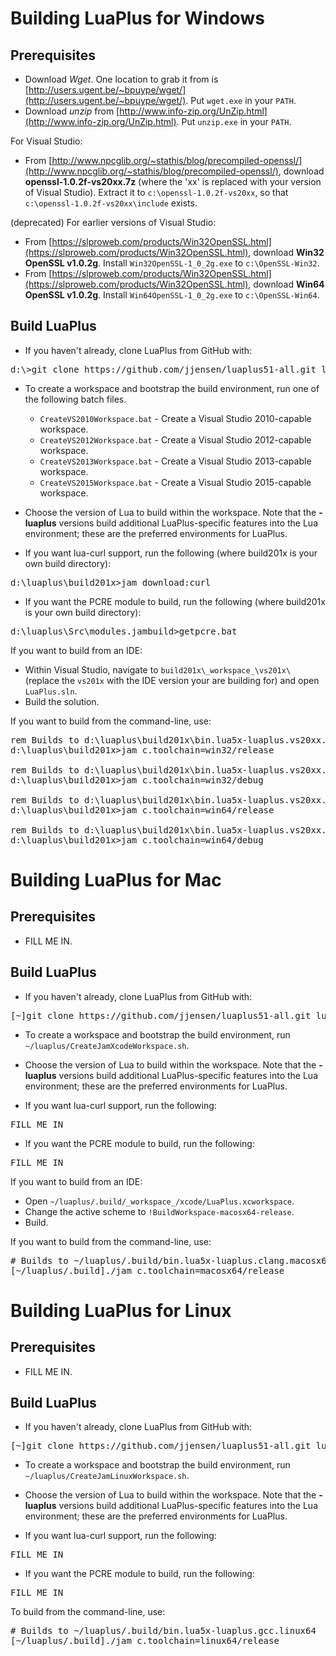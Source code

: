 # Building LuaPlus for Windows

## Prerequisites

* Download _Wget_. One location to grab it from is [http://users.ugent.be/~bpuype/wget/](http://users.ugent.be/~bpuype/wget/). Put `wget.exe` in your `PATH`.
* Download _unzip_ from [http://www.info-zip.org/UnZip.html](http://www.info-zip.org/UnZip.html). Put `unzip.exe` in your `PATH`.

For Visual Studio:

* From [http://www.npcglib.org/~stathis/blog/precompiled-openssl/](http://www.npcglib.org/~stathis/blog/precompiled-openssl/), download **openssl-1.0.2f-vs20xx.7z** (where the 'xx' is replaced with your version of Visual Studio). Extract it to `c:\openssl-1.0.2f-vs20xx`, so that `c:\openssl-1.0.2f-vs20xx\include` exists.

(deprecated) For earlier versions of Visual Studio:

* From [https://slproweb.com/products/Win32OpenSSL.html](https://slproweb.com/products/Win32OpenSSL.html), download **Win32 OpenSSL v1.0.2g**. Install `Win32OpenSSL-1_0_2g.exe` to `c:\OpenSSL-Win32`.
* From [https://slproweb.com/products/Win32OpenSSL.html](https://slproweb.com/products/Win32OpenSSL.html), download **Win64 OpenSSL v1.0.2g**. Install `Win64OpenSSL-1_0_2g.exe` to `c:\OpenSSL-Win64`.

## Build LuaPlus

* If you haven't already, clone LuaPlus from GitHub with:

<pre>
d:\>git clone https://github.com/jjensen/luaplus51-all.git luaplus
</pre>

* To create a workspace and bootstrap the build environment, run one of the following batch files.
	* `CreateVS2010Workspace.bat` - Create a Visual Studio 2010-capable workspace.
	* `CreateVS2012Workspace.bat` - Create a Visual Studio 2012-capable workspace.
	* `CreateVS2013Workspace.bat` - Create a Visual Studio 2013-capable workspace.
	* `CreateVS2015Workspace.bat` - Create a Visual Studio 2015-capable workspace.

* Choose the version of Lua to build within the workspace.  Note that the **-luaplus** versions build additional LuaPlus-specific features into the Lua environment; these are the preferred environments for LuaPlus.

* If you want lua-curl support, run the following (where build201x is your own build directory):

<pre>
d:\luaplus\build201x>jam download:curl
</pre>

* If you want the PCRE module to build, run the following (where build201x is your own build directory):

<pre>
d:\luaplus\Src\modules.jambuild>getpcre.bat
</pre>

If you want to build from an IDE:

* Within Visual Studio, navigate to `build201x\_workspace_\vs201x\` (replace the `vs201x` with the IDE version your are building for) and open `LuaPlus.sln`.
* Build the solution.

If you want to build from the command-line, use:

<pre>
rem Builds to d:\luaplus\build201x\bin.lua5x-luaplus.vs20xx.win32
d:\luaplus\build201x>jam c.toolchain=win32/release

rem Builds to d:\luaplus\build201x\bin.lua5x-luaplus.vs20xx.win32
d:\luaplus\build201x>jam c.toolchain=win32/debug

rem Builds to d:\luaplus\build201x\bin.lua5x-luaplus.vs20xx.win64
d:\luaplus\build201x>jam c.toolchain=win64/release

rem Builds to d:\luaplus\build201x\bin.lua5x-luaplus.vs20xx.win64
d:\luaplus\build201x>jam c.toolchain=win64/debug
</pre>




# Building LuaPlus for Mac

## Prerequisites

* FILL ME IN.

## Build LuaPlus

* If you haven't already, clone LuaPlus from GitHub with:

<pre>
[~]git clone https://github.com/jjensen/luaplus51-all.git luaplus
</pre>

* To create a workspace and bootstrap the build environment, run `~/luaplus/CreateJamXcodeWorkspace.sh`.

* Choose the version of Lua to build within the workspace.  Note that the **-luaplus** versions build additional LuaPlus-specific features into the Lua environment; these are the preferred environments for LuaPlus.

* If you want lua-curl support, run the following:

<pre>
FILL ME IN
</pre>

* If you want the PCRE module to build, run the following:

<pre>
FILL ME IN
</pre>

If you want to build from an IDE:

* Open `~/luaplus/.build/_workspace_/xcode/LuaPlus.xcworkspace`.
* Change the active scheme to `!BuildWorkspace-macosx64-release`.
* Build.

If you want to build from the command-line, use:

<pre>
# Builds to ~/luaplus/.build/bin.lua5x-luaplus.clang.macosx64
[~/luaplus/.build]./jam c.toolchain=macosx64/release
</pre>





# Building LuaPlus for Linux

## Prerequisites

* FILL ME IN.

## Build LuaPlus

* If you haven't already, clone LuaPlus from GitHub with:

<pre>
[~]git clone https://github.com/jjensen/luaplus51-all.git luaplus
</pre>

* To create a workspace and bootstrap the build environment, run `~/luaplus/CreateJamLinuxWorkspace.sh`.

* Choose the version of Lua to build within the workspace.  Note that the **-luaplus** versions build additional LuaPlus-specific features into the Lua environment; these are the preferred environments for LuaPlus.

* If you want lua-curl support, run the following:

<pre>
FILL ME IN
</pre>

* If you want the PCRE module to build, run the following:

<pre>
FILL ME IN
</pre>

To build from the command-line, use:

<pre>
# Builds to ~/luaplus/.build/bin.lua5x-luaplus.gcc.linux64
[~/luaplus/.build]./jam c.toolchain=linux64/release
</pre>

